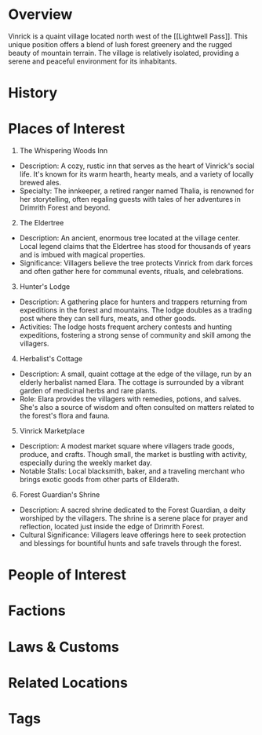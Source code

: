 # Overview

Vinrick is a quaint village located north west of the [[Lightwell Pass]]. This unique position offers a blend of lush forest greenery and the rugged beauty of mountain terrain. The village is relatively isolated, providing a serene and peaceful environment for its inhabitants.

# History

# Places of Interest

1. The Whispering Woods Inn

- Description: A cozy, rustic inn that serves as the heart of Vinrick's social life. It's known for its warm hearth, hearty meals, and a variety of locally brewed ales.
- Specialty: The innkeeper, a retired ranger named Thalia, is renowned for her storytelling, often regaling guests with tales of her adventures in Drimrith Forest and beyond.

2. The Eldertree

- Description: An ancient, enormous tree located at the village center. Local legend claims that the Eldertree has stood for thousands of years and is imbued with magical properties.
- Significance: Villagers believe the tree protects Vinrick from dark forces and often gather here for communal events, rituals, and celebrations.

3. Hunter's Lodge

- Description: A gathering place for hunters and trappers returning from expeditions in the forest and mountains. The lodge doubles as a trading post where they can sell furs, meats, and other goods.
- Activities: The lodge hosts frequent archery contests and hunting expeditions, fostering a strong sense of community and skill among the villagers.

4. Herbalist's Cottage

- Description: A small, quaint cottage at the edge of the village, run by an elderly herbalist named Elara. The cottage is surrounded by a vibrant garden of medicinal herbs and rare plants.
- Role: Elara provides the villagers with remedies, potions, and salves. She's also a source of wisdom and often consulted on matters related to the forest's flora and fauna.

5. Vinrick Marketplace

- Description: A modest market square where villagers trade goods, produce, and crafts. Though small, the market is bustling with activity, especially during the weekly market day.
- Notable Stalls: Local blacksmith, baker, and a traveling merchant who brings exotic goods from other parts of Ellderath.

6. Forest Guardian's Shrine

- Description: A sacred shrine dedicated to the Forest Guardian, a deity worshiped by the villagers. The shrine is a serene place for prayer and reflection, located just inside the edge of Drimrith Forest.
- Cultural Significance: Villagers leave offerings here to seek protection and blessings for bountiful hunts and safe travels through the forest.

# People of Interest

# Factions

# Laws & Customs

# Related Locations

# Tags
